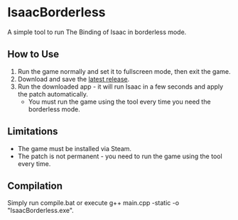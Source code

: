# IsaacBorderless
A simple tool to run The Binding of Isaac in borderless mode.

## How to Use
1. Run the game normally and set it to fullscreen mode, then exit the game.
2. Download and save the [latest release](https://github.com/mikigal/IsaacBorderless/releases).
3. Run the downloaded app - it will run Isaac in a few seconds and apply the patch automatically.
    - You must run the game using the tool every time you need the borderless mode.

## Limitations
  - The game must be installed via Steam.
  - The patch is not permanent - you need to run the game using the tool every time.

## Compilation
Simply run compile.bat or execute g++ main.cpp -static -o "IsaacBorderless.exe".